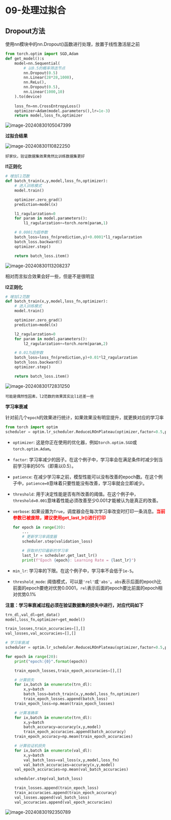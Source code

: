 # 09-处理过拟合

## Dropout方法

使用nn模块中的nn.Dropout()函数进行处理，放置于线性激活层之前

```python
from torch.optim import SGD,Adam
def get_model():s
    model=nn.Sequential(
        # 以0.5的概率筛选节点
    	nn.Dropout(0.5)
        nn.Linear(28*28,1000),
        nn.ReLu(),
        nn.Dropout(0.5),
        nn.Linear(1000,10)
    ).to(device)
    
    loss_fn=nn.CrossEntropyLoss()
    optimizer=Adam(model.parameters(),lr=1e-3)
    return model,loss_fn,optimizer
```

![image-20240830105047399](E:\DeepLearning\md文档\images\image-20240830105047399.png)

**过拟合结果**

![image-20240830110822250](E:\DeepLearning\md文档\images\image-20240830110822250.png)

`好家伙，验证数据集效果竟然比训练数据集更好`

**l1正则化**

```python
# 增加l1范数
def batch_train(x,y,model,loss_fn,optimizer):
    # 进入训练模式
    model.train()

    optimizer.zero_grad()
    prediction=model(x)

    l1_ragularzation=0
    for param in model.parameters():
        l1_ragularzation+=torch.norm(param,1)

    # 0.0001为超参数
    batch_loss=loss_fn(prediction,y)+0.0001*l1_ragularzation
    batch_loss.backward()
    optimizer.step()

    return batch_loss.item()
```

![image-20240830113208237](E:\DeepLearning\md文档\images\image-20240830113208237.png)

相对而言拟合效果会好一些，但是不是很明显

**l2正则化**

```python
# 增加l2范数
def batch_train(x,y,model,loss_fn,optimizer):
    # 进入训练模式
    model.train()

    optimizer.zero_grad()
    prediction=model(x)

    l2_ragularzation=0
    for param in model.parameters():
        l2_ragularzation+=torch.norm(param,2)

    # 0.01为超参数
    batch_loss=loss_fn(prediction,y)+0.01*l2_ragularzation
    batch_loss.backward()
    optimizer.step()

    return batch_loss.item()
```

![image-20240830172831250](E:\DeepLearning\md文档\images\image-20240830172831250.png)

`可能是偶然性因素，l2范数的效果其实比l1还差一些`

**学习率衰减**

针对前几个`epoch`的效果进行统计，如果效果没有明显提升，就更换对应的学习率

```python
from torch import optim
scheduler = optim.lr_scheduler.ReduceLROnPlateau(optimizer,factor=0.5,patience=0,threshold = 0.001,verbose=True,min_lr = 1e-5,threshold_mode = 'abs')
```

- `optimizer`: 这是你正在使用的优化器，例如`torch.optim.SGD`或`torch.optim.Adam`。

- `factor`: 学习率减少的因子。在这个例子中，学习率会在满足条件时减少到当前学习率的50%（即乘以0.5）。

- `patience`: 在减少学习率之前，模型性能可以没有改善的epoch数。在这个例子中，`patience=0`意味着只要性能没有改善，学习率就会立即减少。

- `threshold`: 用于决定性能是否有所改善的阈值。在这个例子中，`threshold=0.001`意味着性能必须改善至少0.001才能被认为是真正的改善。

- `verbose`: 如果设置为`True`，调度器会在每次学习率改变时打印一条消息。**<font color='red'>当前参数已被废除，建议使用get_last_lr()进行打印</font>**

  ```python
  for epoch in range(20):
      ...
      # 更新学习率调度器
      scheduler.step(validation_loss)
  
      # 获取并打印最新的学习率
      last_lr = scheduler.get_last_lr()
      print(f"Epoch {epoch}: Learning Rate = {last_lr}")
  ```

  

- `min_lr`: 学习率的下限。在这个例子中，学习率不会低于`1e-5`。

- `threshold_mode`: 阈值模式，可以是`'rel'`或`'abs'`。`abs`表示后面的epoch比前面的epoch要绝对优势0.0001，`rel`表示后面的epoch要比前面的epoch相对优势0.1%

**注意：学习率衰减过程必须在验证数据集的损失中进行，对应代码如下**

```python
trn_dl,val_dl=get_data()
model,loss_fn,optimizer=get_model()

train_losses,train_accuracies=[],[]
val_losses,val_accuracies=[],[]

# 学习率衰减
scheduler = optim.lr_scheduler.ReduceLROnPlateau(optimizer,factor=0.5,patience=0,threshold = 0.001,verbose=True,min_lr = 1e-5,threshold_mode = 'abs')

for epoch in range(20):
    print("epoch:{0}".format(epoch))

    train_epoch_losses,train_epoch_accuracies=[],[]

    # 计算损失
    for ix,batch in enumerate(trn_dl):
        x,y=batch
        batch_loss=batch_train(x,y,model,loss_fn,optimizer)
        train_epoch_losses.append(batch_loss)
    train_epoch_loss=np.mean(train_epoch_losses)

    # 计算准确率
    for ix,batch in enumerate(trn_dl):
        x,y=batch
        batch_accuracy=accuracy(x,y,model)
        train_epoch_accuracies.append(batch_accuracy)
    train_epoch_accuracy=np.mean(train_epoch_accuracies)

    # 计算验证机损失
    for ix,batch in enumerate(val_dl):
        x,y=batch
        val_batch_loss=val_loss(x,y,model,loss_fn)
        val_batch_accuracies=accuracy(x,y,model)
    val_epoch_accuracies=np.mean(val_batch_accuracies)

    scheduler.step(val_batch_loss)

    train_losses.append(train_epoch_loss)
    train_accuracies.append(train_epoch_accuracy)
    val_losses.append(val_batch_loss)
    val_accuracies.append(val_epoch_accuracies)
```

![image-20240830192350789](E:\DeepLearning\md文档\images\image-20240830192350789.png)
